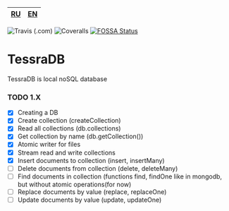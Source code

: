 
|[RU](README-RU.md)|[EN](README.md)|
|--|--|

![Travis (.com)](https://img.shields.io/travis/com/artegoser/TessraDB?style=flat-square)
![Coveralls](https://img.shields.io/coveralls/github/artegoser/TessraDB?style=flat-square)
[![FOSSA Status](https://app.fossa.com/api/projects/git%2Bgithub.com%2Fartegoser%2FTessraDB.svg?type=small)](https://app.fossa.com/projects/git%2Bgithub.com%2Fartegoser%2FTessraDB?ref=badge_small)

# TessraDB
 TessraDB is local noSQL database

### TODO 1.X
- [x] Creating a DB
- [x] Create collection (createCollection)
- [x] Read all collections (db.collections)
- [x] Get collection by name (db.getCollection())
- [x] Atomic writer for files
- [x] Stream read and write collections
- [x] Insert documents to collection (insert, insertMany)
- [ ] Delete documents from collection (delete, deleteMany)
- [ ] Find documents in collection (functions find, findOne like in mongodb, but without atomic operations(for now)
- [ ] Replace documents by value (replace, replaceOne)
- [ ] Update documents by value (update, updateOne)